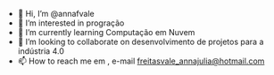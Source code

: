 - 👋 Hi, I’m @annafvale
- 👀 I’m interested in  progração  
- 🌱 I’m currently learning  Computação em Nuvem
- 💞️ I’m looking to collaborate on  desenvolvimento de projetos para a indústria 4.0
- 📫 How to reach me  em , e-mail freitasvale_annajulia@hotmail.com

<!---
annafvale/annafvale is a ✨ special ✨ repository because its `README.md` (this file) appears on your GitHub profile.
You can click the Preview link to take a look at your changes.
--->
